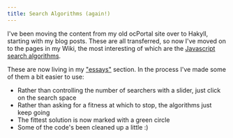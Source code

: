```yaml
---
title: Search Algorithms (again!)
---
```

I've been moving the content from my old ocPortal site over to Hakyll, starting with my blog posts. These are all transferred, so now I've moved on to the pages in my Wiki, the most interesting of which are the [Javascript search algorithms](/optimisation).

These are now living in my ["essays"](/essays.html) section. In the process I've made some of them a bit easier to use:

 - Rather than controlling the number of searchers with a slider, just click on the search space
 - Rather than asking for a fitness at which to stop, the algorithms just keep going
 - The fittest solution is now marked with a green circle
 - Some of the code's been cleaned up a little :)
